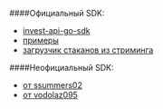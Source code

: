 
####Официальный SDK:

* [invest-api-go-sdk](https://github.com/RussianInvestments/invest-api-go-sdk)
* [примеры](https://github.com/RussianInvestments/invest-api-go-sdk/tree/main/examples)
* [загрузчик стаканов из стриминга](https://github.com/RussianInvestments/invest-api-go-sdk/blob/main/examples/order_book_download/order_book.go)

####Неофициальный SDK:

* [от ssummers02](https://github.com/ssummers02/invest-api-go-sdk)
* [от vodolaz095](https://github.com/vodolaz095/go-investAPI)
